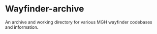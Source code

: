 Wayfinder-archive
=================

An archive and working directory for various MGH wayfinder codebases and information. 